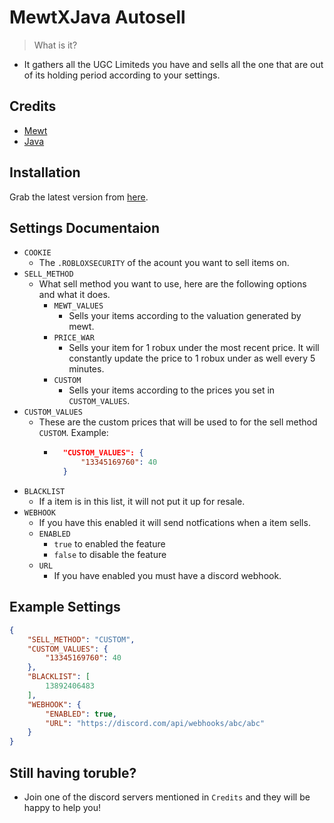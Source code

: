 # MewtXJava Autosell

> What is it?
- It gathers all the UGC Limiteds you have and sells all the one that are out of its holding period according to your settings.

## Credits 
- [Mewt](https://discord.gg/mewt)
- [Java](https://discord.gg/javaw)

## Installation
Grab the latest version from [here](https://github.com/workframes/mewtxjava-autosell/releases).

## Settings Documentaion
- `COOKIE`
    * The `.ROBLOXSECURITY` of the acount you want to sell items on.
- `SELL_METHOD`
    * What sell method you want to use, here are the following options and what it does.
        * `MEWT_VALUES` 
            * Sells your items according to the valuation generated by mewt.
        * `PRICE_WAR`
            * Sells your item for 1 robux under the most recent price. It will constantly update the price to 1 robux under as well every 5 minutes.
        * `CUSTOM`
            * Sells your items according to the prices you set in `CUSTOM_VALUES`. 
- `CUSTOM_VALUES`
    * These are the custom prices that will be used to for the sell method `CUSTOM`. Example:
        * ```json
            "CUSTOM_VALUES": {
                "13345169760": 40
            }
            ```
- `BLACKLIST` 
    * If a item is in this list, it will not put it up for resale.
- `WEBHOOK`
    * If you have this enabled it will send notfications when a item sells.
    - `ENABLED`
        * `true` to enabled the feature
        * `false` to disable the feature
    - `URL`
        * If you have enabled you must have a discord webhook.
## Example Settings
```json
{
    "SELL_METHOD": "CUSTOM",
    "CUSTOM_VALUES": {
        "13345169760": 40
    },
    "BLACKLIST": [
        13892406483
    ],
    "WEBHOOK": {
        "ENABLED": true,
        "URL": "https://discord.com/api/webhooks/abc/abc"
    }
}
```

## Still having toruble?
* Join one of the discord servers mentioned in `Credits` and they will be happy to help you!